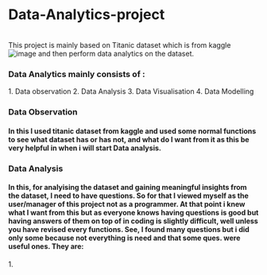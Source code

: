 # Data-Analytics-project
</br> This project is mainly based on Titanic dataset which is from kaggle ![image](https://1drv.ms/i/c/dccb66d3a2ffab3a/EazMziLUd6xFoTo6QpUoUSIBGO8tHB28GH5t1t9MTbof1Q?e=Nfrcpo)
and then perform data analytics on the dataset.
<h3> Data Analytics mainly consists of : </h3>
1. Data observation
2. Data Analysis
3. Data Visualisation
4. Data Modelling

<h3>Data Observation</h3>
<h4>
  In this I used titanic dataset from kaggle and used some normal functions to see what dataset has or has not, and what do I want from it as this be very helpful in when i will start Data analysis.
</h4>

<h3>Data Analysis</h3>
<h4>
  In this, for analyising the dataset and gaining meaningful insights from the dataset, I need to have questions. So for that I viewed myself as the user/manager of this project not as a programmer.
  At that point i knew what I want from this but as everyone knows having questions is good but having answers of them on top of in coding is slightly difficult, well unless you have revised every functions.
  See, I found many questions but i did only some because not everything is need and that some ques. were useful ones.
  They are:
</h4>
1. 
